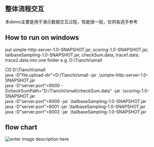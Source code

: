 ## 整体流程交互
本demo主要是用于演示数据交互过程，性能很一般，仅供各选手参考

## How to run on windows
put simple-http-server-1.0-SNAPSHOT.jar, scoring-1.0-SNAPSHOT.jar, tailbaseSampling-1.0-SNAPSHOT.jar, checkSum.data, trace1.data, trace2.data into one folder e.g. D:\Tianchi\small  

CD D:\Tianchi\small  
java -D"file.upload-dir"=D:/Tianchi/small -jar .\simple-http-server-1.0-SNAPSHOT.jar  
java -D"server.port"=9000 -DcheckSumPath="D:/Tianchi/small/checkSum.data" -jar .\scoring-1.0-SNAPSHOT.jar  
java -D"server.port"=8000 -jar .\tailbaseSampling-1.0-SNAPSHOT.jar  
java -D"server.port"=8001 -jar .\tailbaseSampling-1.0-SNAPSHOT.jar  
java -D"server.port"=8002 -jar .\tailbaseSampling-1.0-SNAPSHOT.jar  

## flow chart
![enter image description here](https://tianchi-public.oss-cn-hangzhou.aliyuncs.com/public/files/forum/158937741003137571589377409737.png)
